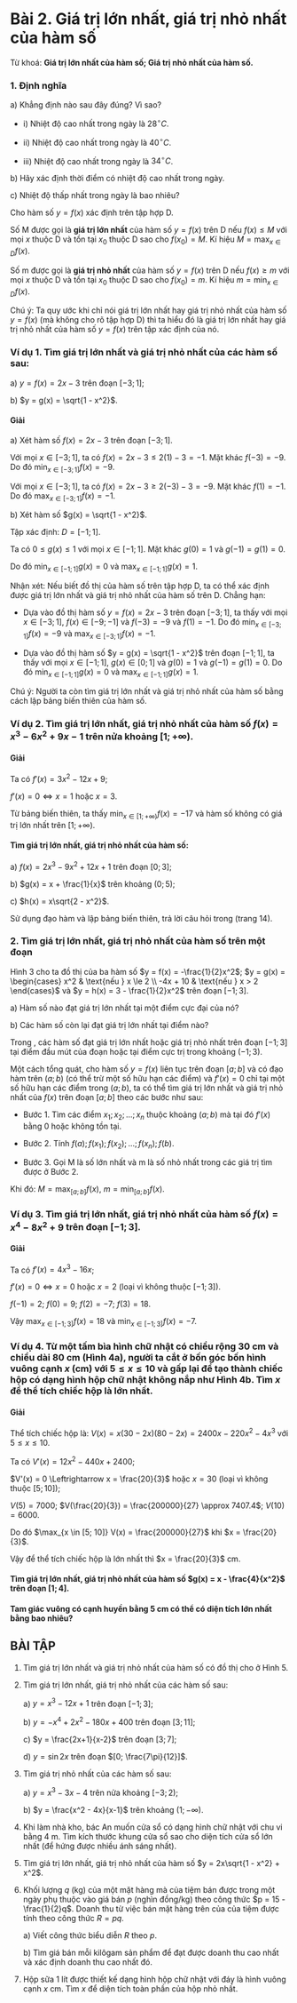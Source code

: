 # Bài 2. Giá trị lớn nhất, giá trị nhỏ nhất của hàm số

Từ khoá: **Giá trị lớn nhất của hàm số; Giá trị nhỏ nhất của hàm số.**


### 1. Định nghĩa

a) Khẳng định nào sau đây đúng? Vì sao?
    
- i) Nhiệt độ cao nhất trong ngày là $28^\circ C$.

- ii) Nhiệt độ cao nhất trong ngày là $40^\circ C$.

- iii) Nhiệt độ cao nhất trong ngày là $34^\circ C$.

b) Hãy xác định thời điểm có nhiệt độ cao nhất trong ngày.

c) Nhiệt độ thấp nhất trong ngày là bao nhiêu?

Cho hàm số $y = f(x)$ xác định trên tập hợp D.

Số M được gọi là **giá trị lớn nhất** của hàm số $y = f(x)$ trên D nếu $f(x) \le M$ với mọi $x$ thuộc D và tồn tại $x_0$ thuộc D sao cho $f(x_0) = M$. Kí hiệu $M = \max_{x \in D} f(x)$.

Số m được gọi là **giá trị nhỏ nhất** của hàm số $y = f(x)$ trên D nếu $f(x) \ge m$ với mọi $x$ thuộc D và tồn tại $x_0$ thuộc D sao cho $f(x_0) = m$. Kí hiệu $m = \min_{x \in D} f(x)$.


Chú ý: Ta quy ước khi chỉ nói giá trị lớn nhất hay giá trị nhỏ nhất của hàm số $y = f(x)$ (mà không cho rõ tập hợp D) thì ta hiểu đó là giá trị lớn nhất hay giá trị nhỏ nhất của hàm số $y = f(x)$ trên tập xác định của nó.

### Ví dụ 1. Tìm giá trị lớn nhất và giá trị nhỏ nhất của các hàm số sau:

a) $y = f(x) = 2x - 3$ trên đoạn $[-3; 1]$;

b) $y = g(x) = \sqrt{1 - x^2}$.

#### Giải

a) Xét hàm số $f(x) = 2x - 3$ trên đoạn $[-3; 1]$.

Với mọi $x \in [-3; 1]$, ta có $f(x) = 2x - 3 \le 2(1) - 3 = -1$. Mặt khác $f(-3) = -9$. Do đó $\min_{x \in [-3; 1]} f(x) = -9$.

Với mọi $x \in [-3; 1]$, ta có $f(x) = 2x - 3 \ge 2(-3) - 3 = -9$. Mặt khác $f(1) = -1$. Do đó $\max_{x \in [-3; 1]} f(x) = -1$.

b) Xét hàm số $g(x) = \sqrt{1 - x^2}$.

Tập xác định: $D = [-1; 1]$.

Ta có $0 \le g(x) \le 1$ với mọi $x \in [-1; 1]$. Mặt khác $g(0) = 1$ và $g(-1) = g(1) = 0$.

Do đó $\min_{x \in [-1; 1]} g(x) = 0$ và $\max_{x \in [-1; 1]} g(x) = 1$.

Nhận xét: Nếu biết đồ thị của hàm số trên tập hợp D, ta có thể xác định được giá trị lớn nhất và giá trị nhỏ nhất của hàm số trên D. Chẳng hạn:

- Dựa vào đồ thị hàm số $y = f(x) = 2x - 3$ trên đoạn $[-3; 1]$, ta thấy với mọi $x \in [-3; 1]$, $f(x) \in [-9; -1]$ và $f(-3) = -9$ và $f(1) = -1$. Do đó $\min_{x \in [-3; 1]} f(x) = -9$ và $\max_{x \in [-3; 1]} f(x) = -1$.

- Dựa vào đồ thị hàm số $y = g(x) = \sqrt{1 - x^2}$ trên đoạn $[-1; 1]$, ta thấy với mọi $x \in [-1; 1]$, $g(x) \in [0; 1]$ và $g(0) = 1$ và $g(-1) = g(1) = 0$. Do đó $\min_{x \in [-1; 1]} g(x) = 0$ và $\max_{x \in [-1; 1]} g(x) = 1$.

Chú ý: Người ta còn tìm giá trị lớn nhất và giá trị nhỏ nhất của hàm số bằng cách lập bảng biến thiên của hàm số.

### Ví dụ 2. Tìm giá trị lớn nhất, giá trị nhỏ nhất của hàm số $f(x) = x^3 - 6x^2 + 9x - 1$ trên nửa khoảng $[1; +\infty)$.

#### Giải

Ta có $f'(x) = 3x^2 - 12x + 9$;

$f'(x) = 0 \Leftrightarrow x = 1$ hoặc $x = 3$.

Từ bảng biến thiên, ta thấy $\min_{x \in [1; +\infty)} f(x) = -17$ và hàm số không có giá trị lớn nhất trên $[1; +\infty)$.

#### Tìm giá trị lớn nhất, giá trị nhỏ nhất của hàm số:

a) $f(x) = 2x^3 - 9x^2 + 12x + 1$ trên đoạn $[0; 3]$;

b) $g(x) = x + \frac{1}{x}$ trên khoảng $(0; 5)$;

c) $h(x) = x\sqrt{2 - x^2}$.

Sử dụng đạo hàm và lập bảng biến thiên, trả lời câu hỏi trong (trang 14).

### 2. Tìm giá trị lớn nhất, giá trị nhỏ nhất của hàm số trên một đoạn

Hình 3 cho ta đồ thị của ba hàm số
$y = f(x) = -\frac{1}{2}x^2$; $y = g(x) = \begin{cases} x^2 & \text{nếu } x \le 2 \\ -4x + 10 & \text{nếu } x > 2 \end{cases}$ và $y = h(x) = 3 - \frac{1}{2}x^2$ trên đoạn $[-1; 3]$.

a) Hàm số nào đạt giá trị lớn nhất tại một điểm cực đại của nó?

b) Các hàm số còn lại đạt giá trị lớn nhất tại điểm nào?

Trong , các hàm số đạt giá trị lớn nhất hoặc giá trị nhỏ nhất trên đoạn $[-1; 3]$ tại điểm đầu mút của đoạn hoặc tại điểm cực trị trong khoảng $(-1; 3)$.

Một cách tổng quát, cho hàm số $y = f(x)$ liên tục trên đoạn $[a; b]$ và có đạo hàm trên $(a; b)$ (có thể trừ một số hữu hạn các điểm) và $f'(x) = 0$ chỉ tại một số hữu hạn các điểm trong $(a; b)$, ta có thể tìm giá trị lớn nhất và giá trị nhỏ nhất của $f(x)$ trên đoạn $[a; b]$ theo các bước như sau:

- Bước 1. Tìm các điểm $x_1; x_2; ...; x_n$ thuộc khoảng $(a; b)$ mà tại đó $f'(x)$ bằng 0 hoặc không tồn tại.

- Bước 2. Tính $f(a); f(x_1); f(x_2); ...; f(x_n); f(b)$.

- Bước 3. Gọi M là số lớn nhất và m là số nhỏ nhất trong các giá trị tìm được ở Bước 2.

Khi đó:
$M = \max_{[a; b]} f(x)$, $m = \min_{[a; b]} f(x)$.

### Ví dụ 3. Tìm giá trị lớn nhất, giá trị nhỏ nhất của hàm số $f(x) = x^4 - 8x^2 + 9$ trên đoạn $[-1; 3]$.

#### Giải

Ta có $f'(x) = 4x^3 - 16x$;

$f'(x) = 0 \Leftrightarrow x = 0$ hoặc $x = 2$ (loại vì không thuộc $[-1; 3]$).

$f(-1) = 2$; $f(0) = 9$; $f(2) = -7$; $f(3) = 18$.

Vậy $\max_{x \in [-1; 3]} f(x) = 18$ và $\min_{x \in [-1; 3]} f(x) = -7$.

### Ví dụ 4. Từ một tấm bìa hình chữ nhật có chiều rộng 30 cm và chiều dài 80 cm (Hình 4a), người ta cắt ở bốn góc bốn hình vuông cạnh $x$ (cm) với $5 \le x \le 10$ và gấp lại để tạo thành chiếc hộp có dạng hình hộp chữ nhật không nắp như Hình 4b. Tìm $x$ để thể tích chiếc hộp là lớn nhất.

#### Giải

Thể tích chiếc hộp là: $V(x) = x(30 - 2x)(80 - 2x) = 2400x - 220x^2 - 4x^3$ với $5 \le x \le 10$.

Ta có $V'(x) = 12x^2 - 440x + 2400$;

$V'(x) = 0 \Leftrightarrow x = \frac{20}{3}$ hoặc $x = 30$ (loại vì không thuộc $[5; 10]$);

$V(5) = 7000$; $V(\frac{20}{3}) = \frac{200000}{27} \approx 7407.4$; $V(10) = 6000$.

Do đó $\max_{x \in [5; 10]} V(x) = \frac{200000}{27}$ khi $x = \frac{20}{3}$.

Vậy để thể tích chiếc hộp là lớn nhất thì $x = \frac{20}{3}$ cm.

#### Tìm giá trị lớn nhất, giá trị nhỏ nhất của hàm số $g(x) = x - \frac{4}{x^2}$ trên đoạn $[1; 4]$.

#### Tam giác vuông có cạnh huyền bằng 5 cm có thể có diện tích lớn nhất bằng bao nhiêu?

## BÀI TẬP

1. Tìm giá trị lớn nhất và giá trị nhỏ nhất của hàm số có đồ thị cho ở Hình 5.

2. Tìm giá trị lớn nhất, giá trị nhỏ nhất của các hàm số sau:

    a) $y = x^3 - 12x + 1$ trên đoạn $[-1; 3]$;

    b) $y = -x^4 + 2x^2 - 180x + 400$ trên đoạn $[3; 11]$;

    c) $y = \frac{2x+1}{x-2}$ trên đoạn $[3; 7]$;

    d) $y = \sin 2x$ trên đoạn $[0; \frac{7\pi}{12}]$.

3. Tìm giá trị nhỏ nhất của các hàm số sau:

    a) $y = x^3 - 3x - 4$ trên nửa khoảng $[-3; 2)$;

    b) $y = \frac{x^2 - 4x}{x-1}$ trên khoảng $(1; -\infty)$.

4. Khi làm nhà kho, bác An muốn cửa sổ có dạng hình chữ nhật với chu vi bằng 4 m. Tìm kích thước khung cửa sổ sao cho diện tích cửa sổ lớn nhất (để hứng được nhiều ánh sáng nhất).

5. Tìm giá trị lớn nhất, giá trị nhỏ nhất của hàm số $y = 2x\sqrt{1 - x^2} + x^2$.

6. Khối lượng $q$ (kg) của một mặt hàng mà của tiệm bán được trong một ngày phụ thuộc vào giá bán $p$ (nghìn đồng/kg) theo công thức $p = 15 - \frac{1}{2}q$. Doanh thu từ việc bán mặt hàng trên của của tiệm được tính theo công thức $R = pq$.

    a) Viết công thức biểu diễn $R$ theo $p$.

    b) Tìm giá bán mỗi kilôgam sản phẩm để đạt được doanh thu cao nhất và xác định doanh thu cao nhất đó.

7. Hộp sữa 1 lít được thiết kế dạng hình hộp chữ nhật với đáy là hình vuông cạnh $x$ cm. Tìm $x$ để diện tích toàn phần của hộp nhỏ nhất.

